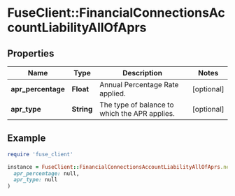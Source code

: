 # FuseClient::FinancialConnectionsAccountLiabilityAllOfAprs

## Properties

| Name | Type | Description | Notes |
| ---- | ---- | ----------- | ----- |
| **apr_percentage** | **Float** | Annual Percentage Rate applied. | [optional] |
| **apr_type** | **String** | The type of balance to which the APR applies. | [optional] |

## Example

```ruby
require 'fuse_client'

instance = FuseClient::FinancialConnectionsAccountLiabilityAllOfAprs.new(
  apr_percentage: null,
  apr_type: null
)
```

